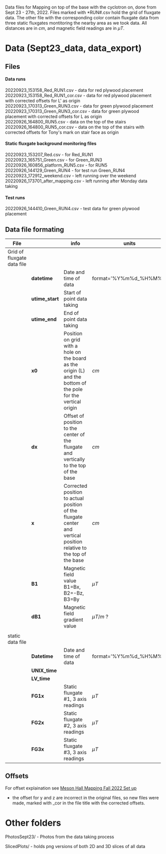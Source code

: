 Data files for Mapping on top of the base with the cyclotron on, done from Sept 23 - 27th, 2022. Files marked with \*RUN#.csv hold the grid of fluxgate data. The other file with the corresponding color contain fluxgate data from three static fluxgates montitoring the nearby area as we took data. All distances are in $cm$, and magnetic field readings are in $\mu T$.

# Data (Sept23_data, data_export)
## Files
#### Data runs
20220923_153158_Red_RUN1.csv - data for red plywood placement  
20220923_153158_Red_RUN1_cor.csv - data for red plywood placement with corrected offsets for L' as origin  
20220923_170313_Green_RUN3.csv - data for green plywood placement  
20220923_170313_Green_RUN3_cor.csv - data for green plywood placement with corrected offsets for L as origin  
20220926_164800_RUN5.csv - data on the top of the stairs  
20220926_164800_RUN5_cor.csv - data on the top of the stairs with corrected offsets for Tony's mark on stair face as origin   

#### Static fluxgate background monitoring files
20220923_153207_Red.csv - for Red_RUN1  
20220923_165751_Green.csv - for Green_RUN3  
20220926_160856_platform_RUN5.csv - for RUN5  
20220926_144129_Green_RUN4 - for test run Green_RUN4  
20220923_172912_weekend.csv - left running over the weekend  
20220926_173701_after_mapping.csv - left running after Monday data taking  

#### Test runs
20220926_144410_Green_RUN4.csv - test data for green plywood placement  

## Data file formating

| File                        |                 | info                                                                                                                 | units                  |   
|-----------------------------|-----------------|----------------------------------------------------------------------------------------------------------------------|------------------------|
| Grid of fluxgate  data file |                 |                                                                                                                      |                        |   |   |   |   |   |
|                             |    **datetime** | Date and time of data                                                                                                | format='%Y%m%d_%H%M%S' |
|                             | **utime_start** | Start of point data taking                                                                                           |                        |
|                             |   **utime_end** | End of point data taking                                                                                             |                        |
|                             |          **x0** | Position on grid with a hole on the board as the  origin (L) and the bottom of the pole for the  vertical origin     | $cm$                     |
|                             |          **dx** | Offset of position to the center of the fluxgate  and vertically to the top of the base                              | $cm$                     |
|                             |           **x** | Corrected position to actual position of the  fluxgate center and vertical position relative  to the top of the base | $cm$                     |
|                             |          **B1** | Magnetic field value  B1=Bx, B2=-Bz, B3=By                                                                           | $\mu T$                |
|                             |         **dB1** | Magnetic field gradient value                                                                                        | $\mu T/m$ ?             |
|                             |                 |                                                                                                                      |                        |
| static data  file           |                 |                                                                                                                      |                        |
|                             |    **Datetime** | Date and time of data                                                                                                | format='%Y%m%d_%H%M%S' |
|                             |   **UNIX_time** |                                                                                                                      |                        |
|                             |     **LV_time** |                                                                                                                      |                        |
|                             |        **FG1x** | Static fluxgate #1, 3 axis readings                                                                                  | $\mu T$                 |
|                             |        **FG2x** | Static fluxgate #2, 3 axis readings                                                                                  | $\mu T$                 |
|                             |        **FG3x** | Static fluxgate #3, 3 axis readings                                                                                  | $\mu T$                 |

## Offsets
For offset explaination see [Meson Hall Mapping Fall 2022 Set up](https://ucn.triumf.ca/edm/magnetic-shielding/guiding-fields/field-mapping-fall-2022/mapping%20fall%202022%20-1.pdf/view)
 - the offset for y and z are incorrect in the original files, so new files were made, marked with \_cor in the file title with the corrected offsets.
 
# Other folders
PhotosSept23/ - Photos from the data taking process

SlicedPlots/ - holds png versions of both 2D and 3D slices of all data

